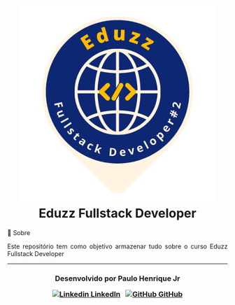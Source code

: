 <h1 align="center">
    <img src="https://github.com/PauloHenriqueJr/coursers-dio/raw/main/Eduzz_Fullstack_Developer/Eduzz_Fullstack_Developer.png" width="450px"></br>
    Eduzz Fullstack Developer<br>
</h1



## 💬 Sobre 

<p align="justify">Este repositório tem como objetivo armazenar tudo sobre o curso Eduzz Fullstack Developer</p>



---

<h3 align="center">

  Desenvolvido por Paulo Henrique Jr
  <br/>

  <a align="center">

   [![Linkedin](https://i.stack.imgur.com/gVE0j.png) LinkedIn](https://www.linkedin.com/in/paulohenrique-jr/)
&nbsp;
  [![GitHub](https://i.stack.imgur.com/tskMh.png) GitHub](https://github.com/PauloHenriqueJr)
  </a>
</h3>